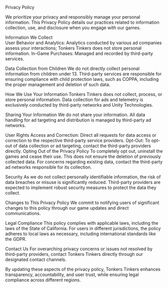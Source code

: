 Privacy Policy

We prioritize your privacy and responsibly manage your personal information. This Privacy Policy details our practices related to information collection, use, and disclosure when you engage with our games.

Information We Collect  
User Behavior and Analytics: Analytics conducted by various ad companies assess your interactions; Tonkers Tinkers does not store personal information.
In-Game Purchases: Managed and recorded by third-party services.

Data Collection from Children
We do not directly collect personal information from children under 13. Third-party services are responsible for ensuring compliance with child protection laws, such as COPPA, including the proper management and deletion of such data.

How We Use Your Information
Tonkers Tinkers does not collect, process, or store personal information. Data collection for ads and telemetry is exclusively conducted by third-party networks and Unity Technologies.

Sharing Your Information
We do not share your information. All data handling for ad targeting and distribution is managed by third-party ad networks.

User Rights
Access and Correction: Direct all requests for data access or correction to the respective third-party service providers.
Opt-Out: To opt-out of data collection or ad targeting, contact the third-party providers directly.
Opting Out of the Privacy Policy
To completely opt out, uninstall the games and cease their use. This does not ensure the deletion of previously collected data. For concerns regarding existing data, contact the third-party ad networks responsible for its collection.

Security
As we do not collect personally identifiable information, the risk of data breaches or misuse is significantly reduced. Third-party providers are expected to implement robust security measures to protect the data they collect.

Changes to This Privacy Policy
We commit to notifying users of significant changes to this policy through our game updates and direct communications.

Legal Compliance
This policy complies with applicable laws, including the laws of the State of California. For users in different jurisdictions, the policy adheres to local laws as necessary, including international standards like the GDPR.

Contact Us
For overarching privacy concerns or issues not resolved by third-party providers, contact Tonkers Tinkers directly through our designated contact channels.

By updating these aspects of the privacy policy, Tonkers Tinkers enhances transparency, accountability, and user trust, while ensuring legal compliance across different regions.
